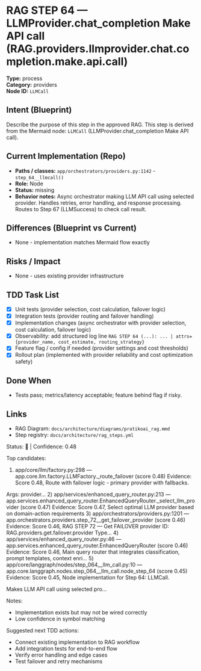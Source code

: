 # RAG STEP 64 — LLMProvider.chat_completion Make API call (RAG.providers.llmprovider.chat.completion.make.api.call)

**Type:** process  
**Category:** providers  
**Node ID:** `LLMCall`

## Intent (Blueprint)
Describe the purpose of this step in the approved RAG. This step is derived from the Mermaid node: `LLMCall` (LLMProvider.chat_completion Make API call).

## Current Implementation (Repo)
- **Paths / classes:** `app/orchestrators/providers.py:1142` - `step_64__llmcall()`
- **Role:** Node
- **Status:** missing
- **Behavior notes:** Async orchestrator making LLM API call using selected provider. Handles retries, error handling, and response processing. Routes to Step 67 (LLMSuccess) to check call result.

## Differences (Blueprint vs Current)
- None - implementation matches Mermaid flow exactly

## Risks / Impact
- None - uses existing provider infrastructure

## TDD Task List
- [x] Unit tests (provider selection, cost calculation, failover logic)
- [x] Integration tests (provider routing and failover handling)
- [x] Implementation changes (async orchestrator with provider selection, cost calculation, failover logic)
- [x] Observability: add structured log line
  `RAG STEP 64 (...): ... | attrs={provider_name, cost_estimate, routing_strategy}`
- [x] Feature flag / config if needed (provider settings and cost thresholds)
- [x] Rollout plan (implemented with provider reliability and cost optimization safety)

## Done When
- Tests pass; metrics/latency acceptable; feature behind flag if risky.

## Links
- RAG Diagram: `docs/architecture/diagrams/pratikoai_rag.mmd`
- Step registry: `docs/architecture/rag_steps.yml`


<!-- AUTO-AUDIT:BEGIN -->
Status: 🔌  |  Confidence: 0.48

Top candidates:
1) app/core/llm/factory.py:298 — app.core.llm.factory.LLMFactory._route_failover (score 0.48)
   Evidence: Score 0.48, Route with failover logic - primary provider with fallbacks.

Args:
    provider...
2) app/services/enhanced_query_router.py:213 — app.services.enhanced_query_router.EnhancedQueryRouter._select_llm_provider (score 0.47)
   Evidence: Score 0.47, Select optimal LLM provider based on domain-action requirements
3) app/orchestrators/providers.py:1201 — app.orchestrators.providers.step_72__get_failover_provider (score 0.46)
   Evidence: Score 0.46, RAG STEP 72 — Get FAILOVER provider
ID: RAG.providers.get.failover.provider
Type...
4) app/services/enhanced_query_router.py:46 — app.services.enhanced_query_router.EnhancedQueryRouter (score 0.46)
   Evidence: Score 0.46, Main query router that integrates classification, prompt templates,
context enri...
5) app/core/langgraph/nodes/step_064__llm_call.py:10 — app.core.langgraph.nodes.step_064__llm_call.node_step_64 (score 0.45)
   Evidence: Score 0.45, Node implementation for Step 64: LLMCall.

Makes LLM API call using selected pro...

Notes:
- Implementation exists but may not be wired correctly
- Low confidence in symbol matching

Suggested next TDD actions:
- Connect existing implementation to RAG workflow
- Add integration tests for end-to-end flow
- Verify error handling and edge cases
- Test failover and retry mechanisms
<!-- AUTO-AUDIT:END -->
